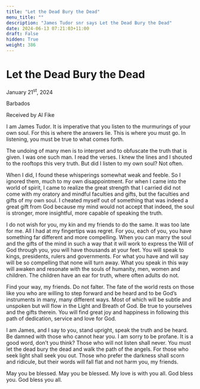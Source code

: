 ```yaml
---
title: "Let the Dead Bury the Dead"
menu_title: ""
description: "James Tudor snr says Let the Dead Bury the Dead"
date: 2024-06-13 07:21:03+11:00
draft: False
hidden: True
weight: 386
---
```

# Let the Dead Bury the Dead

January 21<sup>st</sup>, 2024

Barbados

Received by Al Fike 


I am James Tudor. It is imperative that you listen to the murmurings of your own soul. For this is where the answers lie. This is where you must go. In listening, you must be true to what comes forth. 

The undoing of many men is to interpret and to obfuscate the truth that is given. I was one such man. I read the verses. I knew the lines and I shouted to the rooftops this very truth. But did I listen to my own soul? Not often. 

When I did, I found these whisperings somewhat weak and feeble. So I ignored them, much to my own disappointment. For when I came into the world of spirit, I came to realize the great strength that I carried did not come with my oratory and mindful faculties and gifts, but the faculties and gifts of my own soul. I cheated myself out of something that was indeed a great gift from God because my mind would not accept that indeed, the soul is stronger, more insightful, more capable of speaking the truth. 

I do not wish for you, my kin and my friends to do the same. It was too late for me. All I had at my fingertips was regret. For you, each of you, you have something far different and more compelling. When you can marry the soul and the gifts of the mind in such a way that it will work to express the Will of God through you, you will have thousands at your feet. You will speak to kings, presidents, rulers and governments. For what you have and will say will be so compelling that none will turn away. What you speak in this way will awaken and resonate with the souls of humanity, men, women and children. The children have an ear for truth, where often adults do not. 

Find your way, my friends. Do not falter. The fate of the world rests on those like you who are willing to step forward and be heard and to be God’s instruments in many, many different ways. Most of which will be subtle and unspoken but will flow in the Light and Breath of God. Be true to yourselves and the gifts therein. You will find great joy and happiness in following this path of dedication, service and love for God. 

I am James, and I say to you, stand upright, speak the truth and be heard. Be damned with those who cannot hear you. I am sorry to be profane. It is a good word, don’t you think? Those who will not listen shall never. You must let the dead bury the dead and walk the path of the angels. For those who seek light shall seek you out. Those who prefer the darkness shall scorn and ridicule, but their words will fall flat and not harm you, my friends. 

May you be blessed. May you be blessed. My love is with you all. God bless you. God bless you all. 